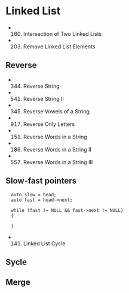 # Linked List

- 160. Intersection of Two Linked Lists
- 203. Remove Linked List Elements


## Reverse
- 0344. Reverse String
- 0541. Reverse String II
- 0345. Reverse Vowels of a String
- 0917. Reverse Only Letters

- 0151. Reverse Words in a String
- 0186. Reverse Words in a String II
- 0557. Reverse Words in a String III

## Slow-fast pointers
```
  auto slow = head;
  auto fast = head->next;

  while (fast != NULL && fast->next != NULL)
  {

  }
```
- 141. Linked List Cycle


## Sycle

## Merge






